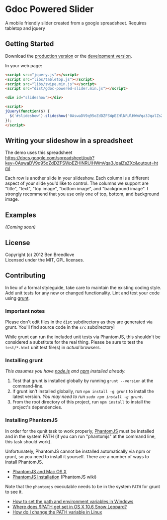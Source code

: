 # Gdoc Powered Slider

A mobile friendly slider created from a google spreadsheet. Requires tabletop and jquery

## Getting Started
Download the [production version][min] or the [development version][max].

[min]: https://raw.github.com/motherjones/gdoc-powered-slider/master/dist/gdoc-powered-slider.min.js
[max]: https://raw.github.com/motherjones/gdoc-powered-slider/master/dist/gdoc-powered-slider.js

In your web page:

```html
<script src="jquery.js"></script>
<script src="libs/tabletop.js"></script>
<script src="libs/swipe.min.js"></script>      
<script src="dist/gdoc-powered-slider.min.js"></script>

<div id="slideshow"></div>

<script>
jQuery(function($) {
  $('#slideshow').slideshow('0AswaDV9q95oZdDZFSWpEZHlNRUlHWmVqa3JqalZsZXc');
});
</script>
```

## Writing your slideshow in a spreadsheet

The demo uses this spreadsheet https://docs.google.com/spreadsheet/pub?key=0AswaDV9q95oZdDZFSWpEZHlNRUlHWmVqa3JqalZsZXc&output=html

Each row is another slide in your slideshow. Each column is a different aspect of your slide you'd like to control. The columns we support are "title", "text", "top image", "bottom image", and "background image". I strongly recommend that you use only one of top, bottom, and background image.


## Examples
_(Coming soon)_

## License
Copyright (c) 2012 Ben Breedlove  
Licensed under the MIT, GPL licenses.

## Contributing
In lieu of a formal styleguide, take care to maintain the existing coding style. Add unit tests for any new or changed functionality. Lint and test your code using [grunt](https://github.com/cowboy/grunt).

### Important notes
Please don't edit files in the `dist` subdirectory as they are generated via grunt. You'll find source code in the `src` subdirectory!

While grunt can run the included unit tests via PhantomJS, this shouldn't be considered a substitute for the real thing. Please be sure to test the `test/*.html` unit test file(s) in _actual_ browsers.

### Installing grunt
_This assumes you have [node.js](http://nodejs.org/) and [npm](http://npmjs.org/) installed already._

1. Test that grunt is installed globally by running `grunt --version` at the command-line.
1. If grunt isn't installed globally, run `npm install -g grunt` to install the latest version. _You may need to run `sudo npm install -g grunt`._
1. From the root directory of this project, run `npm install` to install the project's dependencies.

### Installing PhantomJS

In order for the qunit task to work properly, [PhantomJS](http://www.phantomjs.org/) must be installed and in the system PATH (if you can run "phantomjs" at the command line, this task should work).

Unfortunately, PhantomJS cannot be installed automatically via npm or grunt, so you need to install it yourself. There are a number of ways to install PhantomJS.

* [PhantomJS and Mac OS X](http://ariya.ofilabs.com/2012/02/phantomjs-and-mac-os-x.html)
* [PhantomJS Installation](http://code.google.com/p/phantomjs/wiki/Installation) (PhantomJS wiki)

Note that the `phantomjs` executable needs to be in the system `PATH` for grunt to see it.

* [How to set the path and environment variables in Windows](http://www.computerhope.com/issues/ch000549.htm)
* [Where does $PATH get set in OS X 10.6 Snow Leopard?](http://superuser.com/questions/69130/where-does-path-get-set-in-os-x-10-6-snow-leopard)
* [How do I change the PATH variable in Linux](https://www.google.com/search?q=How+do+I+change+the+PATH+variable+in+Linux)
